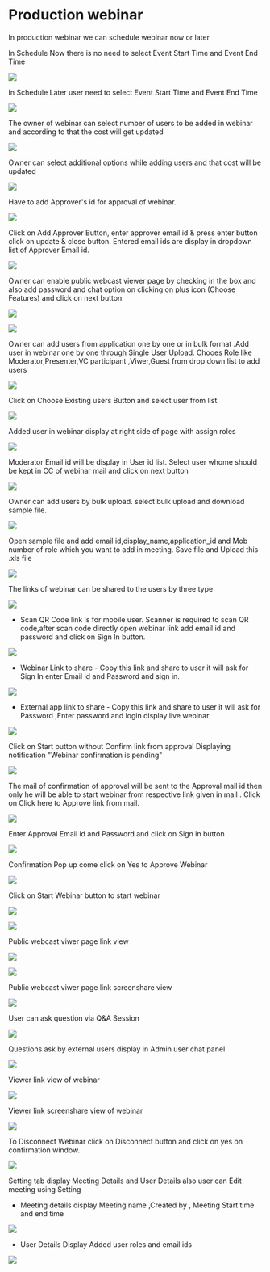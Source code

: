 # Production webinar

 In production webinar we can schedule webinar now or later

In Schedule Now there is no need to select Event Start Time and Event End Time

![](../.gitbook/assets/schedule_later.PNG)

In Schedule Later user need to select Event Start Time and Event End Time

![](../.gitbook/assets/image%20%2869%29.png)

The owner of webinar can select number of users to be added in webinar and according to that the cost will get updated

![](../.gitbook/assets/image%20%28226%29.png)

Owner can select additional options while adding users and that cost will be updated

![](../.gitbook/assets/image%20%2899%29.png)

Have to add Approver's id for approval of webinar. 

![](../.gitbook/assets/image%20%2886%29.png)

Click on Add Approver Button, enter approver email id & press enter button click on update & close button. Entered email ids are display in dropdown list of Approver Email id.

![](../.gitbook/assets/image%20%28232%29.png)

Owner can enable public webcast viewer page by checking in the box and also add password and chat option on clicking on plus icon \(Choose Features\) and click on next button.

![](../.gitbook/assets/image%20%2890%29.png)

![](../.gitbook/assets/image%20%28170%29.png)

Owner can add users from application one by one or in bulk format .Add user in webinar one by one through Single User Upload. Chooes Role like Moderator,Presenter,VC participant ,Viwer,Guest from drop down list to add users 

![](../.gitbook/assets/image%20%28214%29.png)

Click on Choose Existing users Button and select user from list 

![](../.gitbook/assets/image%20%28159%29.png)

Added user in webinar display at right side of page with assign roles

![](../.gitbook/assets/image%20%28100%29.png)

 Moderator Email id will be display in User id list. Select user whome should be kept in CC of webinar mail and click on next button

![](../.gitbook/assets/image%20%28231%29.png)

Owner can add users by bulk upload. select bulk upload and download sample file.

![](../.gitbook/assets/image%20%28147%29.png)

Open sample file and add email id,display\_name,application\_id and Mob number of role which you want to add in meeting. Save file and Upload this .xls file 

![](../.gitbook/assets/image%20%28242%29.png)

 The links of webinar can be shared to the users by three type

![](../.gitbook/assets/image%20%28278%29.png)

* Scan QR Code link is for mobile user. Scanner is required to scan QR code,after scan code directly open webinar link add email id and password and click on Sign In button.

![](../.gitbook/assets/image%20%28145%29.png)

* Webinar Link to share - Copy this link and share to user it will ask for Sign In enter Email id and Password and sign in.

![](../.gitbook/assets/image%20%28228%29.png)

* External app link to share - Copy this link and share to user it will ask for Password ,Enter password and login display live webinar

![](../.gitbook/assets/image%20%28141%29.png)

Click on Start button without Confirm link from approval Displaying notification "Webinar confirmation is pending"

![](../.gitbook/assets/image%20%2855%29.png)

The mail of confirmation of approval will be sent to the Approval mail id then only he will be able to start webinar from respective link given in mail . Click on Click here to Approve link from mail.

![](../.gitbook/assets/image%20%2894%29.png)

Enter Approval Email id and Password and click on Sign in button

![](../.gitbook/assets/image%20%286%29.png)

Confirmation Pop up come click on Yes to Approve Webinar

![](../.gitbook/assets/image%20%28191%29.png)

Click on Start Webinar button to start webinar

![](../.gitbook/assets/image%20%28271%29.png)

![](../.gitbook/assets/image%20%28183%29.png)

Public webcast viwer page link view

![](../.gitbook/assets/image%20%28118%29.png)

![](../.gitbook/assets/image%20%28180%29.png)

Public webcast viwer page link screenshare view

![](../.gitbook/assets/image%20%28166%29.png)

User can ask question via Q&A Session 

![](../.gitbook/assets/image%20%288%29.png)

Questions ask by external users display in Admin user chat panel

![](../.gitbook/assets/image%20%28197%29.png)

Viewer link view of webinar

![](../.gitbook/assets/image%20%2872%29.png)

Viewer link screenshare view of webinar

![](../.gitbook/assets/image%20%2831%29.png)

To Disconnect Webinar click on Disconnect button and click on yes on confirmation window.

![](../.gitbook/assets/image%20%28127%29.png)

Setting tab display Meeting Details and User Details also user can Edit meeting using Setting

* Meeting details display Meeting name ,Created by , Meeting Start time and end time

![](../.gitbook/assets/image%20%2824%29.png)

* User Details Display Added user roles and email ids 

![](../.gitbook/assets/image%20%2867%29.png)

